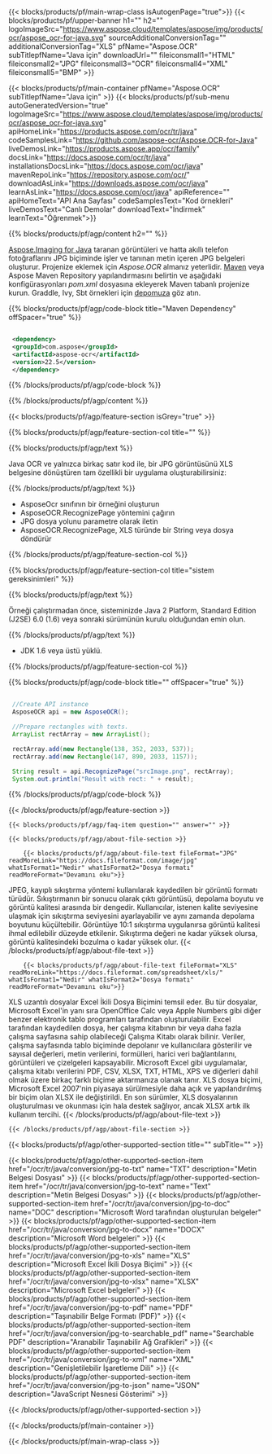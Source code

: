 ﻿---
title:  
weight: 3920
url: /tr/java/conversion/jpg-to-xls/ 
lang: tr
langdirlevel: 2
locales: ja,it,ru,de,es,fr,nl,id,lt,pl,pt,vi,tr,ko
description: JPG - XLS Java dönüşümü için örnek kod. Herhangi bir Web veya Masaüstü Java tabanlı uygulamada toplu JPG dosyalarını XLS'ye dönüştürmek için API örnek kodunu kullanın.
---

{{< blocks/products/pf/main-wrap-class isAutogenPage="true">}}
{{< blocks/products/pf/upper-banner h1="" h2="" logoImageSrc="https://www.aspose.cloud/templates/aspose/img/products/ocr/aspose_ocr-for-java.svg" sourceAdditionalConversionTag="" additionalConversionTag="XLS" pfName="Aspose.OCR" subTitlepfName="Java için" downloadUrl="" fileiconsmall1="HTML" fileiconsmall2="JPG" fileiconsmall3="OCR" fileiconsmall4="XML" fileiconsmall5="BMP" >}}


{{< blocks/products/pf/main-container pfName="Aspose.OCR" subTitlepfName="Java için" >}}
{{< blocks/products/pf/sub-menu autoGeneratedVersion="true" logoImageSrc="https://www.aspose.cloud/templates/aspose/img/products/ocr/aspose_ocr-for-java.svg" apiHomeLink="https://products.aspose.com/ocr/tr/java" codeSamplesLink="https://github.com/aspose-ocr/Aspose.OCR-for-Java" liveDemosLink="https://products.aspose.app/ocr/family" docsLink="https://docs.aspose.com/ocr/tr/java" installationsDocsLink="https://docs.aspose.com/ocr/java" mavenRepoLink="https://repository.aspose.com/ocr/" downloadAsLink="https://downloads.aspose.com/ocr/java" learnAsLink="https://docs.aspose.com/ocr/java" apiReference="" apiHomeText="API Ana Sayfası" codeSamplesText="Kod örnekleri" liveDemosText="Canlı Demolar" downloadText="İndirmek" learnText="Öğrenmek">}}

{{% blocks/products/pf/agp/content h2="" %}}



[Aspose.Imaging for Java](https://products.aspose.com/imaging/java)
 taranan görüntüleri ve hatta akıllı telefon fotoğraflarını JPG biçiminde işler ve tanınan metin içeren JPG belgeleri oluşturur. Projenize eklemek için *Aspose.OCR* almanız yeterlidir.
[Maven](https://repository.aspose.com/webapp/#/artifacts/browse/tree/General/repo/com/aspose/aspose-imaging) veya Aspose Maven Repository yapılandırmasını belirtin
ve aşağıdaki konfigürasyonları _pom.xml_ dosyasına ekleyerek Maven tabanlı projenize kurun. Graddle, Ivy, Sbt örnekleri için [depomuza](https://repository.aspose.com/ocr/) göz atın.

{{% blocks/products/pf/agp/code-block title="Maven Dependency" offSpacer="true" %}}

```xml

 <dependency>
 <groupId>com.aspose</groupId>
 <artifactId>aspose-ocr</artifactId>
 <version>22.5</version>
 </dependency>

```

{{% /blocks/products/pf/agp/code-block %}}

{{% /blocks/products/pf/agp/content %}}

{{< blocks/products/pf/agp/feature-section isGrey="true" >}}

{{% blocks/products/pf/agp/feature-section-col title="" %}}

{{% blocks/products/pf/agp/text %}}

Java OCR ve yalnızca birkaç satır kod ile, bir JPG görüntüsünü XLS belgesine dönüştüren tam özellikli bir uygulama oluşturabilirsiniz:

{{% /blocks/products/pf/agp/text %}}

+ AsposeOcr sınıfının bir örneğini oluşturun
+ AsposeOCR.RecognizePage yöntemini çağırın
+ JPG dosya yolunu parametre olarak iletin
+ AsposeOCR.RecognizePage, XLS türünde bir String veya dosya döndürür

{{% /blocks/products/pf/agp/feature-section-col %}}

{{% blocks/products/pf/agp/feature-section-col title="sistem gereksinimleri" %}}

{{% blocks/products/pf/agp/text %}}

Örneği çalıştırmadan önce, sisteminizde Java 2 Platform, Standard Edition (J2SE) 6.0 (1.6) veya sonraki sürümünün kurulu olduğundan emin olun.

{{% /blocks/products/pf/agp/text %}}

- JDK 1.6 veya üstü yüklü.

{{% /blocks/products/pf/agp/feature-section-col %}}

{{% blocks/products/pf/agp/code-block title="" offSpacer="true" %}}

```java

 //Create API instance
 AsposeOCR api = new AsposeOCR();

 //Prepare rectangles with texts.
 ArrayList rectArray = new ArrayList();

 rectArray.add(new Rectangle(138, 352, 2033, 537));
 rectArray.add(new Rectangle(147, 890, 2033, 1157));

 String result = api.RecognizePage("srcImage.png", rectArray);
 System.out.println("Result with rect: " + result);

```

{{% /blocks/products/pf/agp/code-block %}}

{{< /blocks/products/pf/agp/feature-section >}}

    {{< blocks/products/pf/agp/faq-item question="" answer="" >}}

    {{< blocks/products/pf/agp/about-file-section >}}
       
        {{< blocks/products/pf/agp/about-file-text fileFormat="JPG" readMoreLink="https://docs.fileformat.com/image/jpg" whatIsFormat1="Nedir" whatIsFormat2="Dosya formatı" readMoreFormat="Devamını oku">}}
JPEG, kayıplı sıkıştırma yöntemi kullanılarak kaydedilen bir görüntü formatı türüdür. Sıkıştırmanın bir sonucu olarak çıktı görüntüsü, depolama boyutu ve görüntü kalitesi arasında bir dengedir. Kullanıcılar, istenen kalite seviyesine ulaşmak için sıkıştırma seviyesini ayarlayabilir ve aynı zamanda depolama boyutunu küçültebilir. Görüntüye 10:1 sıkıştırma uygulanırsa görüntü kalitesi ihmal edilebilir düzeyde etkilenir. Sıkıştırma değeri ne kadar yüksek olursa, görüntü kalitesindeki bozulma o kadar yüksek olur.
        {{< /blocks/products/pf/agp/about-file-text >}}

        {{< blocks/products/pf/agp/about-file-text fileFormat="XLS" readMoreLink="https://docs.fileformat.com/spreadsheet/xls/" whatIsFormat1="Nedir" whatIsFormat2="Dosya formatı" readMoreFormat="Devamını oku">}}
XLS uzantılı dosyalar Excel İkili Dosya Biçimini temsil eder. Bu tür dosyalar, Microsoft Excel'in yanı sıra OpenOffice Calc veya Apple Numbers gibi diğer benzer elektronik tablo programları tarafından oluşturulabilir. Excel tarafından kaydedilen dosya, her çalışma kitabının bir veya daha fazla çalışma sayfasına sahip olabileceği Çalışma Kitabı olarak bilinir. Veriler, çalışma sayfasında tablo biçiminde depolanır ve kullanıcılara gösterilir ve sayısal değerleri, metin verilerini, formülleri, harici veri bağlantılarını, görüntüleri ve çizelgeleri kapsayabilir. Microsoft Excel gibi uygulamalar, çalışma kitabı verilerini PDF, CSV, XLSX, TXT, HTML, XPS ve diğerleri dahil olmak üzere birkaç farklı biçime aktarmanıza olanak tanır. XLS dosya biçimi, Microsoft Excel 2007'nin piyasaya sürülmesiyle daha açık ve yapılandırılmış bir biçim olan XLSX ile değiştirildi. En son sürümler, XLS dosyalarının oluşturulması ve okunması için hala destek sağlıyor, ancak XLSX artık ilk kullanım tercihi.
        {{< /blocks/products/pf/agp/about-file-text >}}

    {{< /blocks/products/pf/agp/about-file-section >}}

<!-- aboutfile Ends -->

{{< blocks/products/pf/agp/other-supported-section title="" subTitle="" >}}

{{< blocks/products/pf/agp/other-supported-section-item href="/ocr/tr/java/conversion/jpg-to-txt" name="TXT" description="Metin Belgesi Dosyası" >}}
{{< blocks/products/pf/agp/other-supported-section-item href="/ocr/tr/java/conversion/jpg-to-text" name="Text" description="Metin Belgesi Dosyası" >}}
{{< blocks/products/pf/agp/other-supported-section-item href="/ocr/tr/java/conversion/jpg-to-doc" name="DOC" description="Microsoft Word tarafından oluşturulan belgeler" >}}
{{< blocks/products/pf/agp/other-supported-section-item href="/ocr/tr/java/conversion/jpg-to-docx" name="DOCX" description="Microsoft Word belgeleri" >}}
{{< blocks/products/pf/agp/other-supported-section-item href="/ocr/tr/java/conversion/jpg-to-xls" name="XLS" description="Microsoft Excel İkili Dosya Biçimi" >}}
{{< blocks/products/pf/agp/other-supported-section-item href="/ocr/tr/java/conversion/jpg-to-xlsx" name="XLSX" description="Microsoft Excel belgeleri" >}}
{{< blocks/products/pf/agp/other-supported-section-item href="/ocr/tr/java/conversion/jpg-to-pdf" name="PDF" description="Taşınabilir Belge Formatı (PDF)" >}}
{{< blocks/products/pf/agp/other-supported-section-item href="/ocr/tr/java/conversion/jpg-to-searchable_pdf" name="Searchable PDF" description="Aranabilir Taşınabilir Ağ Grafikleri" >}}
{{< blocks/products/pf/agp/other-supported-section-item href="/ocr/tr/java/conversion/jpg-to-xml" name="XML" description="Genişletilebilir İşaretleme Dili" >}}
{{< blocks/products/pf/agp/other-supported-section-item href="/ocr/tr/java/conversion/jpg-to-json" name="JSON" description="JavaScript Nesnesi Gösterimi" >}}

{{< /blocks/products/pf/agp/other-supported-section >}}

{{< /blocks/products/pf/main-container >}}
    
{{< /blocks/products/pf/main-wrap-class >}}
